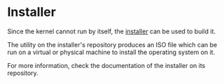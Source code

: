 # Installer

Since the kernel cannot run by itself, the [installer](https://github.com/llenotre/maestro-install) can be used to build it.

The utility on the installer's repository produces an ISO file which can be run on a virtual or physical machine to install the operating system on it.

For more information, check the documentation of the installer on its repository.
